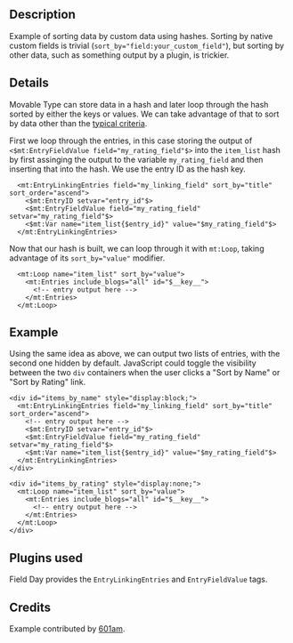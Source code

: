 ## Description

Example of sorting data by custom data using hashes. Sorting by native custom fields is trivial (`sort_by="field:your_custom_field"`), but sorting by other data, such as something output by a plugin, is trickier.

## Details

Movable Type can store data in a hash and later loop through the hash sorted by either the keys or values. We can take advantage of that to sort by data other than the [typical criteria](http://movabletype.org/documentation/appendices/tags/entries.html#sort_by).

First we loop through the entries, in this case storing the output of `<$mt:EntryFieldValue field="my_rating_field"$>` into the `item_list` hash by first assinging the output to the variable `my_rating_field` and then inserting that into the hash. We use the entry ID as the hash key.

      <mt:EntryLinkingEntries field="my_linking_field" sort_by="title" sort_order="ascend">
        <$mt:EntryID setvar="entry_id"$>
        <$mt:EntryFieldValue field="my_rating_field" setvar="my_rating_field"$>
        <$mt:Var name="item_list{$entry_id}" value="$my_rating_field"$>
      </mt:EntryLinkingEntries>

Now that our hash is built, we can loop through it with `mt:Loop`, taking advantage of its `sort_by="value"` modifier.

      <mt:Loop name="item_list" sort_by="value">
        <mt:Entries include_blogs="all" id="$__key__">
          <!-- entry output here -->
        </mt:Entries>
      </mt:Loop>

## Example

Using the same idea as above, we can output two lists of entries, with the second one hidden by default. JavaScript could toggle the visibility between the two `div` containers when the user clicks a "Sort by Name" or "Sort by Rating" link.

    <div id="items_by_name" style="display:block;">
      <mt:EntryLinkingEntries field="my_linking_field" sort_by="title" sort_order="ascend">
        <!-- entry output here -->
        <$mt:EntryID setvar="entry_id"$>
        <$mt:EntryFieldValue field="my_rating_field" setvar="my_rating_field"$>
        <$mt:Var name="item_list{$entry_id}" value="$my_rating_field"$>
      </mt:EntryLinkingEntries>
    </div>

    <div id="items_by_rating" style="display:none;">
      <mt:Loop name="item_list" sort_by="value">
        <mt:Entries include_blogs="all" id="$__key__">
          <!-- entry output here -->
        </mt:Entries>
      </mt:Loop>
    </div>

## Plugins used

Field Day provides the `EntryLinkingEntries` and `EntryFieldValue` tags.

## Credits

Example contributed by [601am](http://601am.com).
